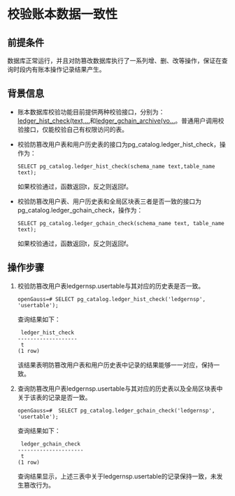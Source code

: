 # 校验账本数据一致性<a name="ZH-CN_TOPIC_0000001147007425"></a>

## 前提条件<a name="zh-cn_topic_0059778013_sfe45a1031ec347ba820649c0cec52027"></a>

数据库正常运行，并且对防篡改数据库执行了一系列增、删、改等操作，保证在查询时段内有账本操作记录结果产生。

## 背景信息<a name="zh-cn_topic_0059778013_s15667753cb2542158661ae3f96cab067"></a>

-   账本数据库校验功能目前提供两种校验接口，分别为：[ledger\_hist\_check\(text,...](账本数据库的函数.md#li48809468134)和[ledger\_gchain\_archive\(vo...](账本数据库的函数.md#li988064691317)。普通用户调用校验接口，仅能校验自己有权限访问的表。
-   校验防篡改用户表和用户历史表的接口为pg\_catalog.ledger\_hist\_check，操作为：

    ```
    SELECT pg_catalog.ledger_hist_check(schema_name text,table_name text);
    ```

    如果校验通过，函数返回t，反之则返回f。

-   校验防篡改用户表、用户历史表和全局区块表三者是否一致的接口为pg\_catalog.ledger\_gchain\_check，操作为：

    ```
    SELECT pg_catalog.ledger_gchain_check(schema_name text, table_name text);
    ```

    如果校验通过，函数返回t，反之则返回f。


## 操作步骤<a name="section199001315531"></a>

1.  校验防篡改用户表ledgernsp.usertable与其对应的历史表是否一致。

    ```
    openGauss=# SELECT pg_catalog.ledger_hist_check('ledgernsp', 'usertable');
    ```

    查询结果如下：

    ```
     ledger_hist_check
    -------------------
     t
    (1 row)
    ```

    该结果表明防篡改用户表和用户历史表中记录的结果能够一一对应，保持一致。

2.  查询防篡改用户表ledgernsp.usertable与其对应的历史表以及全局区块表中关于该表的记录是否一致。

    ```
    openGauss=#  SELECT pg_catalog.ledger_gchain_check('ledgernsp', 'usertable');
    ```

    查询结果如下：

    ```
     ledger_gchain_check
    ---------------------
     t
    (1 row)
    ```

    查询结果显示，上述三表中关于ledgernsp.usertable的记录保持一致，未发生篡改行为。


